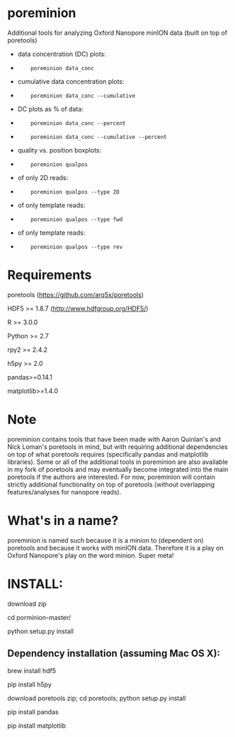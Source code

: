 poreminion
==========

Additional tools for analyzing Oxford Nanopore minION data (built on top of poretools)

- data concentration (DC) plots:      
-         poreminion data_conc

- cumulative data concentration plots:    
-         poreminion data_conc --cumulative

- DC plots as % of data:
-         poreminion data_conc --percent  
-         poreminion data_conc --cumulative --percent

- quality vs. position boxplots:
-         poreminion qualpos

-   of only 2D reads: 
-         poreminion qualpos --type 2D

-   of only template reads: 
-         poreminion qualpos --type fwd

-   of only template reads: 
-         poreminion qualpos --type rev


Requirements
==========

poretools (https://github.com/arq5x/poretools)

HDF5 >= 1.8.7 (http://www.hdfgroup.org/HDF5/)

R >= 3.0.0

Python >= 2.7

rpy2 >= 2.4.2

h5py >= 2.0

pandas>=0.14.1

matplotlib>=1.4.0


Note
======
poreminion contains tools that have been made with Aaron Quinlan's and Nick Loman's poretools in mind, but with requiring additional dependencies on top of what poretools requires (specifically pandas and matplotlib libraries). Some or all of the additional tools in poreminion are also available in my fork of poretools and may eventually become integrated into the main poretools if the authors are interested. For now, poreminion will contain strictly additional functionality on top of poretools (without overlapping features/analyses for nanopore reads).

What's in a name?
=================
poreminion is named such because it is a minion to (dependent on) poretools and because it works with minION data. Therefore it is a play on Oxford Nanopore's play on the word minion. Super meta!

INSTALL:
=======
download zip

cd porminion-master/

python setup.py install


Dependency installation (assuming Mac OS X):
-------------------------------------------
brew install hdf5

pip install h5py

download poretools zip; cd poretools; python setup.py install

pip install pandas

pip install matplotlib

